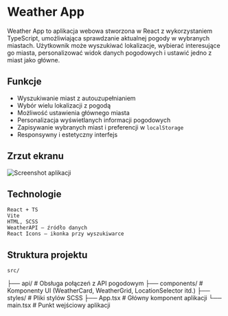 # Weather App

Weather App to aplikacja webowa stworzona w React z wykorzystaniem TypeScript, umożliwiająca sprawdzanie aktualnej pogody w wybranych miastach. Użytkownik może wyszukiwać lokalizacje, wybierać interesujące go miasta, personalizować widok danych pogodowych i ustawić jedno z miast jako główne.

## Funkcje

- Wyszukiwanie miast z autouzupełnianiem
- Wybór wielu lokalizacji z pogodą
- Możliwość ustawienia głównego miasta
- Personalizacja wyświetlanych informacji pogodowych
- Zapisywanie wybranych miast i preferencji w `localStorage`
- Responsywny i estetyczny interfejs

## Zrzut ekranu

![Screenshot aplikacji](./screenshot.png)

## Technologie

    React + TS
    Vite
    HTML, SCSS
    WeatherAPI – źródło danych
    React Icons – ikonka przy wyszukiwarce

    
## Struktura projektu
    src/
  ├── api/                # Obsługa połączeń z API pogodowym
  ├── components/         # Komponenty UI (WeatherCard, WeatherGrid, LocationSelector itd.)
  ├── styles/             # Pliki stylów SCSS
  ├── App.tsx             # Główny komponent aplikacji
  └── main.tsx            # Punkt wejściowy aplikacji

